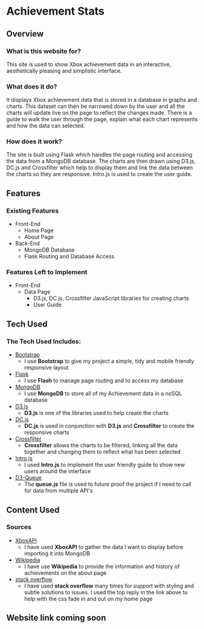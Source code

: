 # Achievement Stats
## Overview
### What is this website for?
This site is used to show Xbox achievement data in an interactive, aesthetically pleasing and simplistic interface.
### What does it do?
It displays Xbox achievement data that is stored in a database in graphs and charts. This dataset can then be narrowed down by the user and all the charts will update live on the page to reflect the changes made. There is a guide to walk the user through the page, explain what each chart represents and how the data can selected.
### How does it work?
The site is built using Flask which handles the page routing and accessing the data from a MongoDB database. The charts are then drawn using D3.js, DC.js and Crossfilter which help to display them and link the data between the charts so they are responsive. Intro.js is used to create the user guide.
## Features
### Existing Features
- Front-End
    - Home Page
    - About Page
- Back-End
    - MongoDB Database
    - Flask Routing and Database Access
### Features Left to Implement
- Front-End
    - Data Page
        - D3.js, DC.js, Crossfilter JavaScript libraries for creating charts
        - User Guide
## Tech Used
### The Tech Used Includes:
- [Bootstrap](http://getbootstrap.com/)
    - I use **Bootstrap** to give my project a simple, tidy and mobile friendly responsive layout
- [Flask](http://flask.pocoo.org)
    - I use **Flash** to manage page routing and to access my database
- [MongoDB](https://www.mongodb.com)
    - I use **MongoDB** to store all of my Achievement data in a noSQL database
- [D3.js](https://d3js.org)
    - **D3.js** is one of the libraries used to help create the charts
- [DC.js](https://dc-js.github.io/dc.js/)
    - **DC.js** is used in conjunction with **D3.js** and **Crossfilter** to create the responsive charts
- [Crossfilter](http://square.github.io/crossfilter/)
    - **Crossfilter** allows the charts to be filtered, linking all the data together and changing them to reflect what has been selected
- [Intro.js](http://introjs.com)
    - I used **Intro.js** to implement the user friendly guide to show new users around the interface
- [D3-Queue](https://github.com/d3/d3-queue)
    - The **queue.js** file is used to future proof the project if I need to call for data from multiple API's
## Content Used
### Sources
- [XboxAPI](https://xboxapi.com)
    - I have used **XboxAPI** to gather the data I want to display before importing it into MongoDB
- [Wikipedia](https://www.wikipedia.org)
    - I have use **Wikipedia** to provide the information and history of achievements on the about page
- [stack overflow](https://stackoverflow.com/questions/11679567/using-css-for-fade-in-effect-on-page-load?answertab=votes#tab-top)
    - I have used **stack overflow** many times for support with styling and subtle solutions to issues. I used the top reply in the link above to help with the css fade in and out on my home page
## Website link coming soon